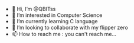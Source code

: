 - 👋 Hi, I’m @QBITss
- 👀 I’m interested in Computer Science
- 🌱 I’m currently learning C language
- 💞️ I’m looking to collaborate with my flipper zero
- 📫 How to reach me : you can't reach me...

<!---
QBITss/QBITss is a ✨ special ✨ repository because its `README.md` (this file) appears on your GitHub profile.
You can click the Preview link to take a look at your changes.
--->
